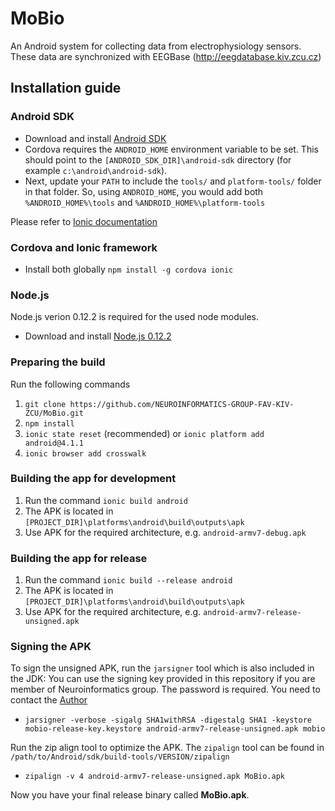 MoBio
=======

An Android system for collecting data from electrophysiology sensors. These data are synchronized with EEGBase (http://eegdatabase.kiv.zcu.cz)

Installation guide
-----------
### Android SDK

* Download and install [Android SDK](http://dl.google.com/android/installer_r24.4.1-windows.exe) 
* Cordova requires the `ANDROID_HOME` environment variable to be set. This should point to the `[ANDROID_SDK_DIR]\android-sdk` directory (for example `c:\android\android-sdk`).
* Next, update your `PATH` to include the `tools/` and `platform-tools/` folder in that folder. So, using `ANDROID_HOME`, you would add both `%ANDROID_HOME%\tools` and `%ANDROID_HOME%\platform-tools`

Please refer to [Ionic documentation](http://ionicframework.com/docs/guide/installation.html)

### Cordova and Ionic framework 

* Install both globally `npm install -g cordova ionic`

### Node.js

Node.js verion 0.12.2 is required for the used node modules.

* Download and install [Node.js 0.12.2](https://nodejs.org/download/release/v0.12.2/)

### Preparing the build

Run the following commands

1. `git clone https://github.com/NEUROINFORMATICS-GROUP-FAV-KIV-ZCU/MoBio.git`
2. `npm install`
3. `ionic state reset` (recommended) or `ionic platform add android@4.1.1`
4. `ionic browser add crosswalk`

### Building the app for development

1. Run the command `ionic build android`
2. The APK is located in `[PROJECT_DIR]\platforms\android\build\outputs\apk`
3. Use APK for the required architecture, e.g. `android-armv7-debug.apk`

### Building the app for release

1. Run the command `ionic build --release android`
2. The APK is located in `[PROJECT_DIR]\platforms\android\build\outputs\apk`
3. Use APK for the required architecture, e.g. `android-armv7-release-unsigned.apk`

### Signing the APK

To sign the unsigned APK, run the `jarsigner` tool which is also included in the JDK:
You can use the signing key provided in this repository if you are member of Neuroinformatics group.
The password is required. You need to contact the [Author](mailto:lubosmuller@seznam.cz)

* `jarsigner -verbose -sigalg SHA1withRSA -digestalg SHA1 -keystore mobio-release-key.keystore android-armv7-release-unsigned.apk mobio`

Run the zip align tool to optimize the APK. The `zipalign` tool can be found in `/path/to/Android/sdk/build-tools/VERSION/zipalign`

* `zipalign -v 4 android-armv7-release-unsigned.apk MoBio.apk`

Now you have your final release binary called **MoBio.apk**.